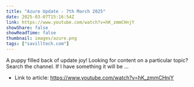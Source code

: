 ```yaml
---
title: "Azure Update - 7th March 2025"
date: 2025-03-07T15:16:54Z
link: https://www.youtube.com/watch?v=hK_zmmCHnjY
showShare: false
showReadTime: false
thumbnail: images/azure.png
tags: ["savilltech.com"]
---
```

A puppy filled back of update joy! Looking for content on a particular topic? Search the channel. If I have something it will be ...

- Link to article: https://www.youtube.com/watch?v=hK_zmmCHnjY